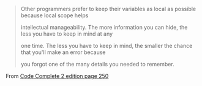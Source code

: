 > Other programmers prefer to keep their variables as local as possible because local scope helps
>
> intellectual manageability. The more information you can hide, the less you have to keep in mind at any
>
> one time. The less you have to keep in mind, the smaller the chance that you'll make an error because
>
> you forgot one of the many details you needed to remember.

From [Code Complete 2 edition page 250](https://books.google.com.au/books?id=LpVCAwAAQBAJ&lpg=PA250&ots=GHIqlcEhJO&dq=code%20complete%20Minimizing%20Scope&pg=PA250#v=onepage&q&f=true)

